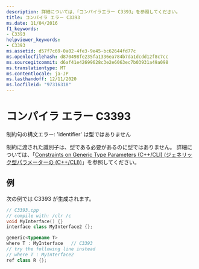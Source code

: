 ```yaml
---
description: 詳細については、「コンパイラエラー C3393」を参照してください。
title: コンパイラ エラー C3393
ms.date: 11/04/2016
f1_keywords:
- C3393
helpviewer_keywords:
- C3393
ms.assetid: d57f7c69-0a02-4fe3-9e45-bc62644fd77c
ms.openlocfilehash: d870498fe235fa1336ea784b7da1dcdd12f8c7cc
ms.sourcegitcommit: d6af41e42699628c3e2e6063ec7b03931a49a098
ms.translationtype: MT
ms.contentlocale: ja-JP
ms.lasthandoff: 12/11/2020
ms.locfileid: "97316318"
---
```

# <a name="compiler-error-c3393"></a>コンパイラ エラー C3393

制約句の構文エラー: 'identifier' は型ではありません

制約に渡された識別子は、型である必要があるのに型ではありません。  詳細については、「[Constraints on Generic Type Parameters (C++/CLI) (ジェネリック型パラメーターの (C++/CLI))](../../extensions/constraints-on-generic-type-parameters-cpp-cli.md)」を参照してください。

## <a name="example"></a>例

次の例では C3393 が生成されます。

```cpp
// C3393.cpp
// compile with: /clr /c
void MyInterface() {}
interface class MyInterface2 {};

generic<typename T>
where T : MyInterface   // C3393
// try the following line instead
// where T : MyInterface2
ref class R {};
```
